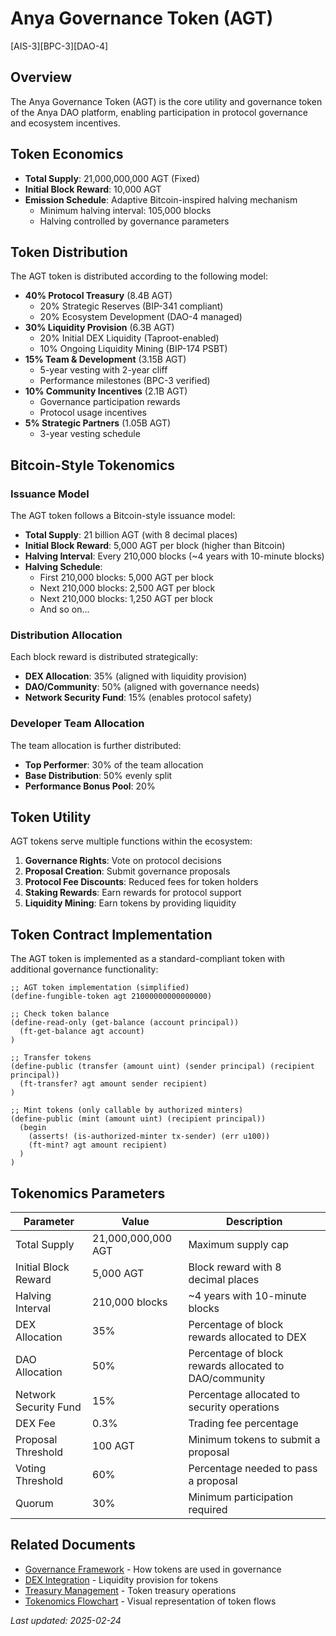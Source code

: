 # Anya Governance Token (AGT)

[AIS-3][BPC-3][DAO-4]

## Overview

The Anya Governance Token (AGT) is the core utility and governance token of the Anya DAO platform, enabling participation in protocol governance and ecosystem incentives.

## Token Economics

- **Total Supply**: 21,000,000,000 AGT (Fixed)
- **Initial Block Reward**: 10,000 AGT
- **Emission Schedule**: Adaptive Bitcoin-inspired halving mechanism
  - Minimum halving interval: 105,000 blocks
  - Halving controlled by governance parameters

## Token Distribution

The AGT token is distributed according to the following model:

- **40% Protocol Treasury** (8.4B AGT)
  - 20% Strategic Reserves (BIP-341 compliant)
  - 20% Ecosystem Development (DAO-4 managed)
- **30% Liquidity Provision** (6.3B AGT)
  - 20% Initial DEX Liquidity (Taproot-enabled)
  - 10% Ongoing Liquidity Mining (BIP-174 PSBT)
- **15% Team & Development** (3.15B AGT)
  - 5-year vesting with 2-year cliff
  - Performance milestones (BPC-3 verified)
- **10% Community Incentives** (2.1B AGT)
  - Governance participation rewards
  - Protocol usage incentives
- **5% Strategic Partners** (1.05B AGT)
  - 3-year vesting schedule

## Bitcoin-Style Tokenomics

### Issuance Model

The AGT token follows a Bitcoin-style issuance model:

- **Total Supply**: 21 billion AGT (with 8 decimal places)
- **Initial Block Reward**: 5,000 AGT per block (higher than Bitcoin)
- **Halving Interval**: Every 210,000 blocks (~4 years with 10-minute blocks)
- **Halving Schedule**:
  - First 210,000 blocks: 5,000 AGT per block
  - Next 210,000 blocks: 2,500 AGT per block
  - Next 210,000 blocks: 1,250 AGT per block
  - And so on...

### Distribution Allocation

Each block reward is distributed strategically:

- **DEX Allocation**: 35% (aligned with liquidity provision)
- **DAO/Community**: 50% (aligned with governance needs)
- **Network Security Fund**: 15% (enables protocol safety)

### Developer Team Allocation

The team allocation is further distributed:

- **Top Performer**: 30% of the team allocation
- **Base Distribution**: 50% evenly split
- **Performance Bonus Pool**: 20%

## Token Utility

AGT tokens serve multiple functions within the ecosystem:

1. **Governance Rights**: Vote on protocol decisions
2. **Proposal Creation**: Submit governance proposals
3. **Protocol Fee Discounts**: Reduced fees for token holders
4. **Staking Rewards**: Earn rewards for protocol support
5. **Liquidity Mining**: Earn tokens by providing liquidity

## Token Contract Implementation

The AGT token is implemented as a standard-compliant token with additional governance functionality:

```clarity
;; AGT token implementation (simplified)
(define-fungible-token agt 21000000000000000)

;; Check token balance
(define-read-only (get-balance (account principal))
  (ft-get-balance agt account)
)

;; Transfer tokens
(define-public (transfer (amount uint) (sender principal) (recipient principal))
  (ft-transfer? agt amount sender recipient)
)

;; Mint tokens (only callable by authorized minters)
(define-public (mint (amount uint) (recipient principal))
  (begin
    (asserts! (is-authorized-minter tx-sender) (err u100))
    (ft-mint? agt amount recipient)
  )
)
```

## Tokenomics Parameters

| Parameter | Value | Description |
|-----------|-------|-------------|
| Total Supply | 21,000,000,000 AGT | Maximum supply cap |
| Initial Block Reward | 5,000 AGT | Block reward with 8 decimal places |
| Halving Interval | 210,000 blocks | ~4 years with 10-minute blocks |
| DEX Allocation | 35% | Percentage of block rewards allocated to DEX |
| DAO Allocation | 50% | Percentage of block rewards allocated to DAO/community |
| Network Security Fund | 15% | Percentage allocated to security operations |
| DEX Fee | 0.3% | Trading fee percentage |
| Proposal Threshold | 100 AGT | Minimum tokens to submit a proposal |
| Voting Threshold | 60% | Percentage needed to pass a proposal |
| Quorum | 30% | Minimum participation required |

## Related Documents

- [Governance Framework](GOVERNANCE_FRAMEWORK.md) - How tokens are used in governance
- [DEX Integration](DEX_INTEGRATION.md) - Liquidity provision for tokens
- [Treasury Management](TREASURY_MANAGEMENT.md) - Token treasury operations
- [Tokenomics Flowchart](TOKENOMICS_FLOWCHART.md) - Visual representation of token flows

*Last updated: 2025-02-24* 